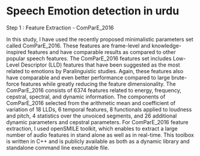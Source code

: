 # Speech Emotion detection in urdu

Step 1 : Feature Extraction - ComParE_2016


In this study, I have used the recently proposed minimalistic parameters set called ComParE_2016. These features are frame-level and knowledge-inspired features and have comparable results as compared to other popular speech features. The ComParE_2016 features set includes Low-Level Descriptor (LLD) features that have been suggested as the most related to emotions by Paralinguistic studies. Again, these features also have comparable and even better performance compared to large brute-force features while greatly reducing the feature dimensionality. The ComParE_2016 consists of 6374 features related to energy, frequency, cepstral, spectral, and dynamic information. The components of ComParE_2016 selected from the arithmetic mean and coefficient of variation of 18 LLDs, 6 temporal features, 8 functionals applied to loudness and pitch, 4 statistics over the unvoiced segments, and 26 additional dynamic parameters and cepstral parameters. For ComParE_2016 feature extraction, I used openSMILE toolkit, which enables to extract a large number of audio features in stand alone as well as in real-time. This toolbox is written in C++ and is publicly available as both as a dynamic library and standalone command line executable file.
